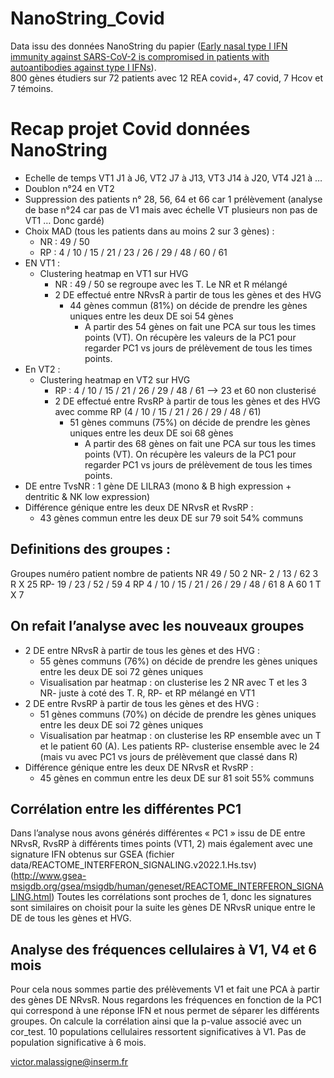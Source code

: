 # NanoString_Covid
Data issu des données NanoString du papier ([Early nasal type I IFN immunity against SARS-CoV-2 is compromised in patients with autoantibodies against type I IFNs](https://doi.org/10.1084/jem.20211211)).  
800 gènes étudiers sur 72 patients avec 12 REA covid+, 47 covid, 7 Hcov et 7 témoins.  

# Recap projet Covid données NanoString
- Echelle de temps VT1 J1 à J6, VT2 J7 à J13, VT3 J14 à J20, VT4 J21 à …
- Doublon n°24 en VT2
- Suppression des patients n° 28, 56, 64 et 66 car 1 prélèvement (analyse de base n°24 car pas de V1 mais avec échelle VT plusieurs non pas de VT1 … Donc gardé)
- Choix MAD (tous les patients dans au moins 2 sur 3 gènes) :
    - NR : 49 / 50 
    - RP : 4 / 10 / 15 / 21 / 23 / 26 / 29 / 48 / 60 / 61
- EN VT1 :
    - Clustering heatmap en VT1 sur HVG 
        - NR : 49 / 50 se regroupe avec les T. Le NR et R mélangé
        - 2 DE effectué entre NRvsR à partir de tous les gènes et des HVG
            - 44 gènes commun (81%) on décide de prendre les gènes uniques entre les deux DE soi 54 gènes
                - A partir des 54 gènes on fait une PCA sur tous les times points (VT). On récupère les valeurs de la PC1 pour regarder PC1 vs jours de prélèvement de tous les times points.
- En VT2 :
    - Clustering heatmap en VT2 sur HVG
        - RP : 4 / 10 / 15 / 21 / 26 / 29 / 48 / 61  —> 23 et 60 non clusterisé
        - 2 DE effectué entre RvsRP à partir de tous les gènes et des HVG avec comme RP (4 / 10 / 15 / 21 / 26 / 29 / 48 / 61)
            - 51 gènes communs (75%) on décide de prendre les gènes uniques entre les deux DE soi 68 gènes
                - A partir des 68 gènes on fait une PCA sur tous les times points (VT). On récupère les valeurs de la PC1 pour regarder PC1 vs jours de prélèvement de tous les times points.
- DE entre TvsNR : 1 gène DE LILRA3 (mono & B high expression + dentritic & NK low expression) 
- Différence génique entre les deux DE NRvsR et RvsRP :
    - 43 gènes commun entre les deux DE sur 79 soit 54% communs

## Definitions des groupes :
Groupes	numéro patient	nombre de patients
NR	49 / 50 	2
NR-	2 / 13 / 62 	3
R	X	25
RP-	19 / 23 / 52 / 59 	4
RP	4 / 10 / 15 / 21 / 26 / 29 / 48 / 61 	8
A	60 	1
T	X	7

## On refait l’analyse avec les nouveaux groupes
- 2 DE entre NRvsR à partir de tous les gènes et des HVG : 
    - 55 gènes communs (76%) on décide de prendre les gènes uniques entre les deux DE soi 72 gènes uniques
    - Visualisation par heatmap : on clusterise les 2 NR avec T et les 3 NR- juste à coté des T. R, RP- et RP mélangé en VT1
- 2 DE entre RvsRP à partir de tous les gènes et des HVG : 
    - 51 gènes communs (70%) on décide de prendre les gènes uniques entre les deux DE soi 72 gènes uniques
    - Visualisation par heatmap : on clusterise les RP ensemble avec un T et le patient 60 (A). Les patients RP- clusterise ensemble avec le 24 (mais vu avec PC1 vs jours de prélèvement que classé dans R)
- Différence génique entre les deux DE NRvsR et RvsRP :
    - 45 gènes en commun entre les deux DE sur 81 soit 55% communs

## Corrélation entre les différentes PC1
Dans l’analyse nous avons générés différentes « PC1 » issu de DE entre NRvsR, RvsRP à différents times points (VT1, 2) mais également avec une signature IFN obtenus sur GSEA (fichier data/REACTOME_INTERFERON_SIGNALING.v2022.1.Hs.tsv) (http://www.gsea-msigdb.org/gsea/msigdb/human/geneset/REACTOME_INTERFERON_SIGNALING.html) 
Toutes les corrélations sont proches de 1, donc les signatures sont similaires on choisit pour la suite les gènes DE NRvsR unique entre le DE de tous les gènes et HVG.

## Analyse des fréquences cellulaires à V1, V4 et 6 mois
Pour cela nous sommes partie des prélèvements V1 et fait une PCA à partir des gènes DE NRvsR. 
Nous regardons les fréquences en fonction de la PC1 qui correspond à une réponse IFN et nous permet de séparer les différents groupes. On calcule la corrélation ainsi que la p-value associé avec un cor_test.
10 populations cellulaires ressortent significatives à V1.
Pas de population significative à 6 mois.

victor.malassigne@inserm.fr